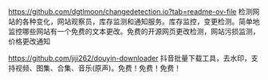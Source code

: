 

https://github.com/dgtlmoon/changedetection.io?tab=readme-ov-file  检测网站的各种变化，网站观察员，库存监测和通知服务。库存监控，变更检测。简单地监控哪些网站有一个免费的文本更改。免费的开源网页更改检测，网站污损监测，价格更改通知

https://github.com/jiji262/douyin-downloader  抖音批量下载工具，去水印，支持视频、图集、合集、音乐(原声)。免费！免费！免费！